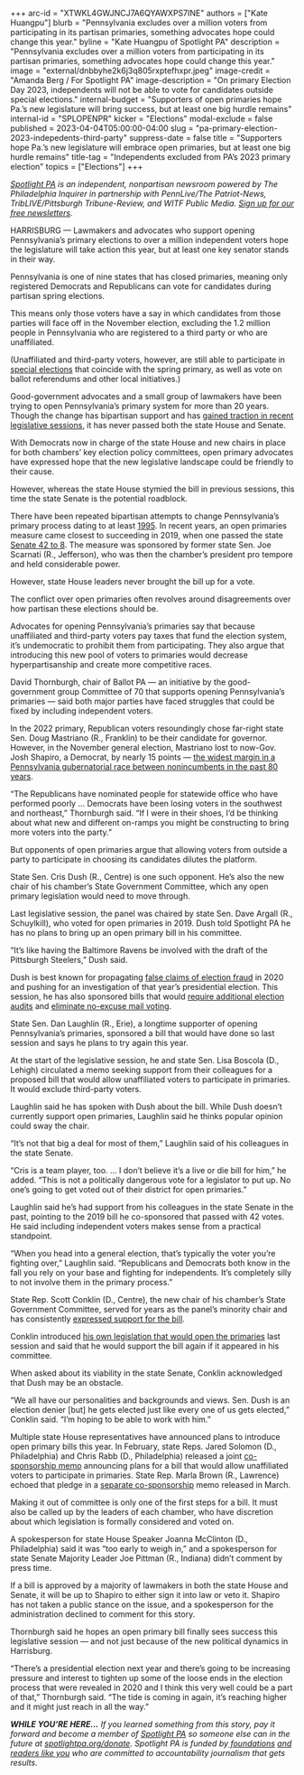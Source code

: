 +++
arc-id = "XTWKL4GWJNCJ7A6QYAWXPS7INE"
authors = ["Kate Huangpu"]
blurb = "Pennsylvania excludes over a million voters from participating in its partisan primaries, something advocates hope could change this year."
byline = "Kate Huangpu of Spotlight PA"
description = "Pennsylvania excludes over a million voters from participating in its partisan primaries, something advocates hope could change this year."
image = "external/dnbbyhe2k6j3q805rxptefhxpr.jpeg"
image-credit = "Amanda Berg / For Spotlight PA"
image-description = "On primary Election Day 2023, independents will not be able to vote for candidates outside special elections."
internal-budget = "Supporters of open primaries hope Pa.’s new legislature will bring success, but at least one big hurdle remains"
internal-id = "SPLOPENPR"
kicker = "Elections"
modal-exclude = false
published = 2023-04-04T05:00:00-04:00
slug = "pa-primary-election-2023-indepedents-third-party"
suppress-date = false
title = "Supporters hope Pa.’s new legislature will embrace open primaries, but at least one big hurdle remains"
title-tag = "Independents excluded from PA’s 2023 primary election"
topics = ["Elections"]
+++

<a href="https://www.spotlightpa.org/"><i>Spotlight PA</i></a><i> is an independent, nonpartisan newsroom powered by The Philadelphia Inquirer in partnership with PennLive/The Patriot-News, TribLIVE/Pittsburgh Tribune-Review, and WITF Public Media. </i><a href="https://www.spotlightpa.org/newsletters"><i>Sign up for our free newsletters</i></a><i>.</i>

HARRISBURG — Lawmakers and advocates who support opening Pennsylvania’s primary elections to over a million independent voters hope the legislature will take action this year, but at least one key senator stands in their way.

Pennsylvania is one of nine states that has closed primaries, meaning only registered Democrats and Republicans can vote for candidates during partisan spring elections.

This means only those voters have a say in which candidates from those parties will face off in the November election, excluding the 1.2 million people in Pennsylvania who are registered to a third party or who are unaffiliated.

<script src="https://www.spotlightpa.org/embed.js" async></script><div data-spl-embed-version="1" data-spl-src="https://www.spotlightpa.org/embeds/newsletter/"></div>


(Unaffiliated and third-party voters, however, are still able to participate in <a href="https://web.archive.org/20200927010004/https://www.dos.pa.gov/VotingElections/CandidatesCommittees/CampaignFinance/Pages/SpecialElectionReportingDates.aspx">special elections</a> that coincide with the spring primary, as well as vote on ballot referendums and other local initiatives.)

Good-government advocates and a small group of lawmakers have been trying to open Pennsylvania’s primary system for more than 20 years. Though the change has bipartisan support and has <a href="https://www.spotlightpa.org/news/2022/04/pa-election-day-2022-primary-closed-independent-voters/">gained traction in recent legislative sessions</a>, it has never passed both the state House and Senate.

With Democrats now in charge of the state House and new chairs in place for both chambers’ key election policy committees, open primary advocates have expressed hope that the new legislative landscape could be friendly to their cause.

However, whereas the state House stymied the bill in previous sessions, this time the state Senate is the potential roadblock.

There have been repeated bipartisan attempts to change Pennsylvania’s primary process dating to at least <a href="https://web.archive.org/20230404113534/https://www.legis.state.pa.us/cfdocs/billinfo/billinfo.cfm?syear=1995&sind=0&body=H&type=B&bn=2919">1995</a>. In recent years, an open primaries measure came closest to succeeding in 2019, when one passed the state <a href="https://web.archive.org/20200714100530/https://www.legis.state.pa.us/CFDOCS/Legis/RC/Public/rc_view_action2.cfm?sess_yr=2019&sess_ind=0&rc_body=S&rc_nbr=177">Senate 42 to 8</a>. The measure was sponsored by former state Sen. Joe Scarnati (R., Jefferson), who was then the chamber’s president pro tempore and held considerable power.

However, state House leaders never brought the bill up for a vote.

The conflict over open primaries often revolves around disagreements over how partisan these elections should be.

Advocates for opening Pennsylvania’s primaries say that because unaffiliated and third-party voters pay taxes that fund the election system, it’s undemocratic to prohibit them from participating. They also argue that introducing this new pool of voters to primaries would decrease hyperpartisanship and create more competitive races.

David Thornburgh, chair of Ballot PA — an initiative by the good-government group Committee of 70 that supports opening Pennsylvania’s primaries — said both major parties have faced struggles that could be fixed by including independent voters.

In the 2022 primary, Republican voters resoundingly chose far-right state Sen. Doug Mastriano (R., Franklin) to be their candidate for governor. However, in the November general election, Mastriano lost to now-Gov. Josh Shapiro, a Democrat, by nearly 15 points — <a href="https://www.wesa.fm/politics-government/2022-11-14/doug-mastriano-concedes-he-lost-the-election-to-josh-shapiro">the widest margin in a Pennsylvania gubernatorial race between nonincumbents in the past 80 years</a>.

“The Republicans have nominated people for statewide office who have performed poorly … Democrats have been losing voters in the southwest and northeast,” Thornburgh said. “If I were in their shoes, I’d be thinking about what new and different on-ramps you might be constructing to bring more voters into the party.”

But opponents of open primaries argue that allowing voters from outside a party to participate in choosing its candidates dilutes the platform.

State Sen. Cris Dush (R., Centre) is one such opponent. He’s also the new chair of his chamber’s State Government Committee, which any open primary legislation would need to move through.

Last legislative session, the panel was chaired by state Sen. Dave Argall (R., Schuylkill), who voted for open primaries in 2019. Dush told Spotlight PA he has no plans to bring up an open primary bill in his committee.

“It’s like having the Baltimore Ravens be involved with the draft of the Pittsburgh Steelers,” Dush said.

Dush is best known for propagating <a href="https://www.pbs.org/newshour/politics/republicans-who-deny-2020-election-results-lead-key-oversight-committees">false claims of election fraud</a> in 2020 and pushing for an investigation of that year’s presidential election. This session, he has also sponsored bills that would <a href="https://web.archive.org/20230109233815/https://www.legis.state.pa.us/cfdocs/billinfo/BillInfo.cfm?syear=2023&sind=0&body=S&type=B&bn=130">require additional election audits</a> and <a href="https://web.archive.org/20230309182725/https://www.legis.state.pa.us/cfdocs/billinfo/bill_history.cfm?syear=2023&sind=0&body=S&type=B&bn=292">eliminate no-excuse mail voting</a>.

State Sen. Dan Laughlin (R., Erie), a longtime supporter of opening Pennsylvania’s primaries, sponsored a bill that would have done so last session and says he plans to try again this year.

At the start of the legislative session, he and state Sen. Lisa Boscola (D., Lehigh) circulated a memo seeking support from their colleagues for a proposed bill that would allow unaffiliated voters to participate in primaries. It would exclude third-party voters.

Laughlin said he has spoken with Dush about the bill. While Dush doesn’t currently support open primaries, Laughlin said he thinks popular opinion could sway the chair.

“It’s not that big a deal for most of them,” Laughlin said of his colleagues in the state Senate.

“Cris is a team player, too. … I don’t believe it’s a live or die bill for him,” he added. “This is not a politically dangerous vote for a legislator to put up. No one’s going to get voted out of their district for open primaries.”

Laughlin said he’s had support from his colleagues in the state Senate in the past, pointing to the 2019 bill he co-sponsored that passed with 42 votes. He said including independent voters makes sense from a practical standpoint.

“When you head into a general election, that’s typically the voter you’re fighting over,” Laughlin said. “Republicans and Democrats both know in the fall you rely on your base and fighting for independents. It’s completely silly to not involve them in the primary process.”

State Rep. Scott Conklin (D., Centre), the new chair of his chamber’s State Government Committee, served for years as the panel’s minority chair and has consistently <a href="https://www.thecentersquare.com/pennsylvania/legislation-would-open-pennsylvanias-primaries-to-all/article_4b71b4bc-1d98-11ed-9f75-3b501f33199b.html">expressed support for the bill</a>.

Conklin introduced <a href="https://web.archive.org/20210517094441/https://www.legis.state.pa.us/cfdocs/Legis/CSM/showMemoPublic.cfm?chamber=H&SPick=20210&cosponId=34951">his own legislation that would open the primaries</a> last session and said that he would support the bill again if it appeared in his committee.

When asked about its viability in the state Senate, Conklin acknowledged that Dush may be an obstacle.

“We all have our personalities and backgrounds and views. Sen. Dush is an election denier [but] he gets elected just like every one of us gets elected,” Conklin said. “I’m hoping to be able to work with him.”

<script src="https://www.spotlightpa.org/embed.js" async></script><div data-spl-embed-version="1" data-spl-src="https://www.spotlightpa.org/embeds/donate/"></div>


Multiple state House representatives have announced plans to introduce open primary bills this year. In February, state Reps. Jared Solomon (D., Philadelphia) and Chris Rabb (D., Philadelphia) released a joint <a href="https://www.legis.state.pa.us/cfdocs/legis/CSM/showMemoPublic.cfm?chamber=H&SPick=20230&cosponId=39788">co-sponsorship memo</a> announcing plans for a bill that would allow unaffiliated voters to participate in primaries. State Rep. Marla Brown (R., Lawrence) echoed that pledge in a <a href="https://web.archive.org/20230312035409/https://www.legis.state.pa.us/cfdocs/Legis/CSM/showMemoPublic.cfm?chamber=H&SPick=20230&cosponId=40070">separate co-sponsorship</a> memo released in March.

Making it out of committee is only one of the first steps for a bill. It must also be called up by the leaders of each chamber, who have discretion about which legislation is formally considered and voted on.

A spokesperson for state House Speaker Joanna McClinton (D., Philadelphia) said it was “too early to weigh in,” and a spokesperson for state Senate Majority Leader Joe Pittman (R., Indiana) didn’t comment by press time.

If a bill is approved by a majority of lawmakers in both the state House and Senate, it will be up to Shapiro to either sign it into law or veto it. Shapiro has not taken a public stance on the issue, and a spokesperson for the administration declined to comment for this story.

Thornburgh said he hopes an open primary bill finally sees success this legislative session — and not just because of the new political dynamics in Harrisburg.

“There’s a presidential election next year and there’s going to be increasing pressure and interest to tighten up some of the loose ends in the election process that were revealed in 2020 and I think this very well could be a part of that,” Thornburgh said. “The tide is coming in again, it’s reaching higher and it might just reach in all the way.”

<i><b>WHILE YOU’RE HERE...</b></i><i> If you learned something from this story, pay it forward and become a member of </i><a href="https://www.spotlightpa.org/"><i>Spotlight PA</i></a><i> so someone else can in the future at </i><a href="https://www.spotlightpa.org/donate"><i>spotlightpa.org/donate</i></a><i>. Spotlight PA is funded by</i><a href="https://www.spotlightpa.org/support"><i> foundations</i></a><i> </i><a href="https://www.spotlightpa.org/support"><i>and readers like you</i></a><i> who are committed to accountability journalism that gets results.</i>
